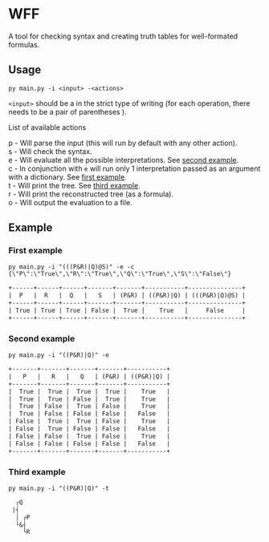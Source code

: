 # WFF

A tool for checking syntax and creating truth tables for well-formated formulas.

## Usage

```py main.py -i <input> -<actions>```

```<input>``` should be a in the strict type of writing (for each operation, there needs to be a pair of parentheses ).

List of available actions

p - Will parse the input (this will run by default with any other action).  
s - Will check the syntax.  
e - Will evaluate all the possible interpretations. See [second example](#second-example).  
c - In conjunction with ```e``` will run only 1 interpretation passed as an argument with a dictionary. See [first example](#first-example).  
t - Will print the tree. See [third example](#third-example).  
r - Will print the reconstructed tree (as a formula).  
o - Will output the evaluation to a file.  

## Example

### First example

```py main.py -i "(((P&R)|Q)@S)" -e -c {\"P\":\"True\",\"R\":\"True\",\"Q\":\"True\",\"S\":\"False\"}```

```txt
+------+------+------+-------+-------+-----------+---------------+
|  P   |  R   |  Q   |   S   | (P&R) | ((P&R)|Q) | (((P&R)|Q)@S) |
+------+------+------+-------+-------+-----------+---------------+
| True | True | True | False |  True |    True   |     False     |
+------+------+------+-------+-------+-----------+---------------+
```

### Second example

```py main.py -i "((P&R)|Q)" -e```

```txt
+-------+-------+-------+-------+-----------+
|   P   |   R   |   Q   | (P&R) | ((P&R)|Q) |
+-------+-------+-------+-------+-----------+
|  True |  True |  True |  True |    True   |
|  True |  True | False |  True |    True   |
|  True | False |  True | False |    True   |
|  True | False | False | False |   False   |
| False |  True |  True | False |    True   |
| False |  True | False | False |   False   |
| False | False |  True | False |    True   |
| False | False | False | False |   False   |
+-------+-------+-------+-------+-----------+
```

### Third example

```py main.py -i "((P&R)|Q)" -t```

```txt
  ┌Q
 |┤
  │ ┌P
  └&┤
    └R
```
